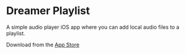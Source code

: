 # Dreamer Playlist

A simple audio player iOS app where you can add local audio files to a playlist.

Download from the [App Store](https://apps.apple.com/ca/app/dreamer-playlist/id6472091497)
